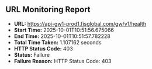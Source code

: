 ## URL Monitoring Report

- **URL:** https://api-gw1-prod1.fisglobal.com/gw/v1/health
- **Start Time:** 2025-10-01T10:51:56.675066
- **End Time:** 2025-10-01T10:51:57.782228
- **Total Time Taken:** 1.107162 seconds
- **HTTP Status Code:** 403
- **Status:** Failure
- **Failure Reason:** HTTP Status Code: 403
